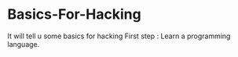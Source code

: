 # Basics-For-Hacking
It will tell u some basics for hacking
First step : Learn a programming language.
